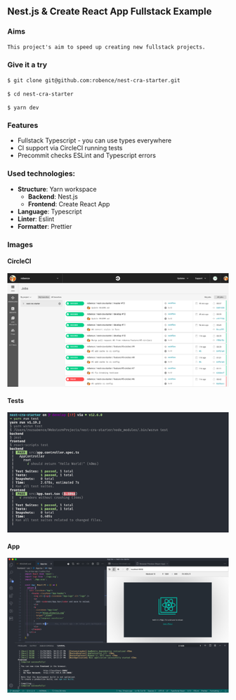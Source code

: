 ## Nest.js & Create React App Fullstack Example

### Aims

    This project's aim to speed up creating new fullstack projects.

### Give it a try

`$ git clone git@github.com:robence/nest-cra-starter.git`

`$ cd nest-cra-starter`

`$ yarn dev`

### Features

- Fullstack Typescript - you can use types everywhere
- CI support via CircleCI running tests
- Precommit checks ESLint and Typescript errors

### Used technologies:

- <b>Structure</b>: Yarn workspace
  - <b>Backend</b>: Nest.js
  - <b>Frontend</b>: Create React App
- <b>Language</b>: Typescript
- <b>Linter</b>: Eslint
- <b>Formatter</b>: Prettier

### Images

#### CircleCI

<img src="images/circleci.png" />

#### Tests

<img src="images/test.png" />

#### App

<img src="images/app.png" />
